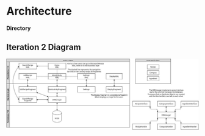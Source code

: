 # Architecture

**Directory**

## Iteration 2 Diagram

![architecture](Architecture-Iteration2.jpg)
